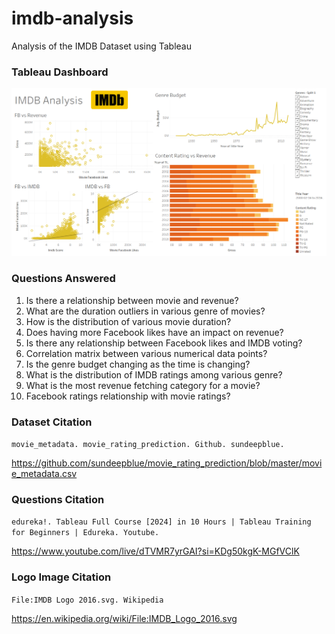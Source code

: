 # imdb-analysis
Analysis of the IMDB Dataset using Tableau

### Tableau Dashboard
![Tableau IMDB Dashboard](./Dashboard.png)

### Questions Answered
1. Is there a relationship between movie and revenue?
2. What are the duration outliers in various genre of movies?
3. How is the distribution of various movie duration?
4. Does having more Facebook likes have an impact on revenue?
5. Is there any relationship between Facebook likes and IMDB voting?
6. Correlation matrix between various numerical data points?
7. Is the genre budget changing as the time is changing?
8. What is the distribution of IMDB ratings among various genre?
9. What is the most revenue fetching category for a movie?
10. Facebook ratings relationship with movie ratings?

### Dataset Citation
`movie_metadata. movie_rating_prediction. Github. sundeepblue.`

https://github.com/sundeepblue/movie_rating_prediction/blob/master/movie_metadata.csv

### Questions Citation
`edureka!. Tableau Full Course [2024] in 10 Hours | Tableau Training for Beginners | Edureka. Youtube.`

https://www.youtube.com/live/dTVMR7yrGAI?si=KDg50kgK-MGfVClK

### Logo Image Citation
`File:IMDB Logo 2016.svg. Wikipedia`

https://en.wikipedia.org/wiki/File:IMDB_Logo_2016.svg